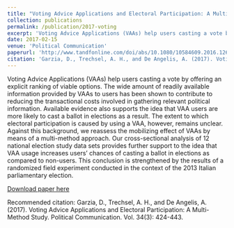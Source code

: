 ```yaml
---
title: "Voting Advice Applications and Electoral Participation: A Multi-Method Study"
collection: publications
permalink: /publication/2017-voting
excerpt: 'Voting Advice Applications (VAAs) help users casting a vote by offering an explicit ranking of viable options. The wide amount of readily available information provided by VAAs to users has been shown to contribute to reducing the transactional costs involved in gathering relevant political information. Available evidence also supports the idea that VAA users are more likely to cast a ballot in elections as a result. The extent to which electoral participation is caused by using a VAA, however, remains unclear. Against this background, we reassess the mobilizing effect of VAAs by means of a multi-method approach. Our cross-sectional analysis of 12 national election study data sets provides further support to the idea that VAA usage increases users’ chances of casting a ballot in elections as compared to non-users. This conclusion is strengthened by the results of a randomized field experiment conducted in the context of the 2013 Italian parliamentary election.'
date: 2017-02-15
venue: 'Political Communication'
paperurl: 'http://www.tandfonline.com/doi/abs/10.1080/10584609.2016.1267053?journalCode=upcp20'
citation: 'Garzia, D., Trechsel, A. H., and De Angelis, A. (2017). Voting Advice Applications and Electoral Participation: A Multi-Method Study. Political Communication. Vol. 34(3): 424-443.'
---
```


Voting Advice Applications (VAAs) help users casting a vote by offering an explicit ranking of viable options. The wide amount of readily available information provided by VAAs to users has been shown to contribute to reducing the transactional costs involved in gathering relevant political information. Available evidence also supports the idea that VAA users are more likely to cast a ballot in elections as a result. The extent to which electoral participation is caused by using a VAA, however, remains unclear. Against this background, we reassess the mobilizing effect of VAAs by means of a multi-method approach. Our cross-sectional analysis of 12 national election study data sets provides further support to the idea that VAA usage increases users’ chances of casting a ballot in elections as compared to non-users. This conclusion is strengthened by the results of a randomized field experiment conducted in the context of the 2013 Italian parliamentary election.

[Download paper here](http://www.tandfonline.com/doi/abs/10.1080/10584609.2016.1267053?journalCode=upcp20)

Recommended citation: Garzia, D., Trechsel, A. H., and De Angelis, A. (2017). Voting Advice Applications and Electoral Participation: A Multi-Method Study. Political Communication. Vol. 34(3): 424-443.
